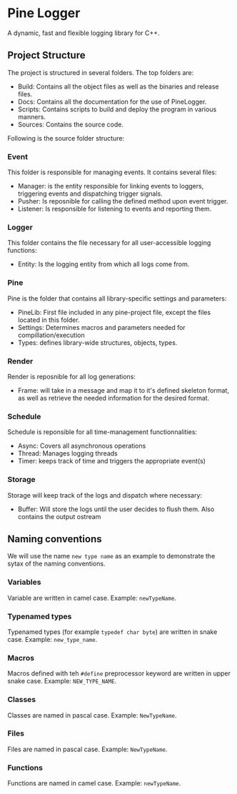 # Pine Logger
A dynamic, fast and flexible logging library for C++.

## Project Structure

The project is structured in several folders. The top folders are:
 - Build: Contains all the object files as well as the binaries and release files.
 - Docs: Contains all the documentation for the use of PineLogger.
 - Scripts: Contains scripts to build and deploy the program in various manners.
 - Sources: Contains the source code.

Following is the source folder structure:

### Event
This folder is responsible for managing events. It contains several files:
 - Manager: is the entity responsible for linking events to loggers, triggering events and dispatching trigger signals.
 - Pusher: Is reposnible for calling the defined method upon event trigger.
 - Listener: Is responsible for listening to events and reporting them.

### Logger
This folder contains the file necessary for all user-accessible logging functions:
 - Entity: Is the logging entity from which all logs come from.

### Pine
Pine is the folder that contains all library-specific settings and parameters:
 - PineLib: First file included in any pine-project file, except the files located in this folder.
 - Settings: Determines macros and parameters needed for compillation/execution
 - Types: defines library-wide structures, objects, types.

### Render
Render is reposnible for all log generations:
 - Frame: will take in a message and map it to it's defined skeleton format, as well as retrieve the needed information for the desired format.

### Schedule
Schedule is reponsible for all time-management functionnalities:
 - Async: Covers all asynchronous operations
 - Thread: Manages logging threads
 - Timer: keeps track of time and triggers the appropriate event(s)

### Storage
Storage will keep track of the logs and dispatch where necessary:
 - Buffer: Will store the logs until the user decides to flush them. Also contains the output ostream


## Naming conventions

We will use the name `new type name` as an example to demonstrate the sytax of the naming conventions.

### Variables
Variable are written in camel case. Example: `newTypeName`.

### Typenamed types
Typenamed types (for example `typedef char byte`) are written in snake case. Example: `new_type_name`.

### Macros
Macros defined with teh `#define` preprocessor keyword are written in upper snake case. Example: `NEW_TYPE_NAME`.

### Classes
Classes are named in pascal case. Example: `NewTypeName`.

### Files
Files are named in pascal case. Example: `NewTypeName`.

### Functions
Functions are named in camel case. Example: `newTypeName`.
